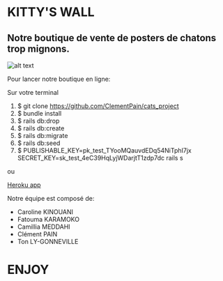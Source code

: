 # KITTY'S WALL
## Notre boutique de vente de posters de chatons trop mignons.

![alt text](https://archzine.fr/wp-content/uploads/2016/02/coloriage-de-chat-image-mignonne-petit-chat-mignon-chaton-trop-mignon.jpg "Image")

Pour lancer notre boutique en ligne:

Sur votre terminal
1. $ git clone https://github.com/ClementPain/cats_project
2. $ bundle install
3. $ rails db:drop
4. $ rails db:create
5. $ rails db:migrate
6. $ rails db:seed
6. $ PUBLISHABLE_KEY=pk_test_TYooMQauvdEDq54NiTphI7jx \
SECRET_KEY=sk_test_4eC39HqLyjWDarjtT1zdp7dc rails s

ou  

[Heroku app](https://git.heroku.com/catsproject33.git)

Notre équipe est composé de:

- Caroline KINOUANI
- Fatouma KARAMOKO
- Camillia MEDDAHI
- Clément PAIN
- Ton LY-GONNEVILLE

# ENJOY

